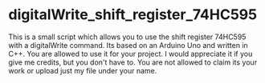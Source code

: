 # digitalWrite_shift_register_74HC595
This is a small script which allows you to use the shift register 74HC595 with a digitalWrite command. Its based on an Arduino Uno and written in C++.
You are allowed to use it for your project. I would appreciate it if you give me credits, but you don't have to. You are not allowed to  claim its your work or upload just my file under your name.

